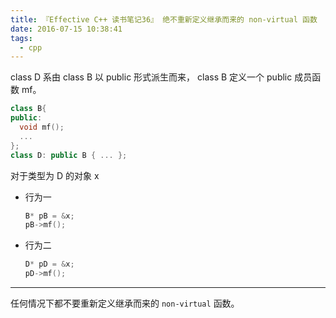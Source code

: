 ```yaml
---
title: 『Effective C++ 读书笔记36』 绝不重新定义继承而来的 non-virtual 函数
date: 2016-07-15 10:38:41
tags:
  - cpp
---
```


class D 系由 class B 以 public 形式派生而来， class B 定义一个 public 成员函数 mf。

<!-- more -->
```cpp
class B{
public:
  void mf();
  ...
};
class D: public B { ... };
```
对于类型为 D 的对象 x
- 行为一

  ```cpp
  B* pB = &x;
  pB->mf();
  ```
- 行为二

  ```cpp
  D* pD = &x;
  pD->mf();
  ```
---
任何情况下都不要重新定义继承而来的 `non-virtual` 函数。
